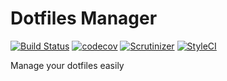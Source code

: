 Dotfiles Manager
====

[![Build Status](https://img.shields.io/travis/dotfilesphp/dotfiles.svg?style=flat-square)](https://travis-ci.org/dotfilesphp/dotfiles)
[![codecov](https://img.shields.io/codecov/c/github/dotfilesphp/dotfiles.svg?style=flat-square)](https://codecov.io/gh/dotfilesphp/dotfiles)
[![Scrutinizer](https://img.shields.io/scrutinizer/g/dotfilesphp/dotfiles.svg?style=flat-square)](https://scrutinizer-ci.com/g/dotfilesphp/dotfiles/?branch=master)
[![StyleCI](https://styleci.io/repos/128560313/shield?branch=master)](https://styleci.io/repos/128560313)

Manage your dotfiles easily
